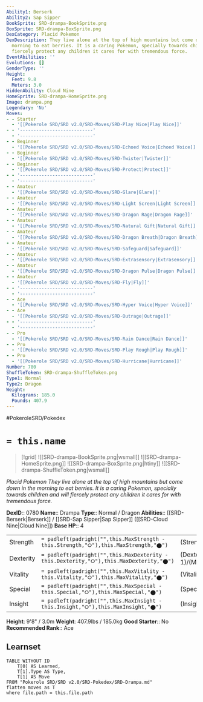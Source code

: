 ```yaml
---
Ability1: Berserk
Ability2: Sap Sipper
BookSprite: SRD-drampa-BookSprite.png
BoxSprite: SRD-drampa-BoxSprite.png
DexCategory: Placid Pokemon
DexDescription: They live alone at the top of high mountains but come down in the
  morning to eat berries. It is a caring Pokemon, specially towards children and will
  fiercely protect any children it cares for with tremendous force.
EventAbilities: ''
Evolutions: []
GenderType: ''
Height:
  Feet: 9.8
  Meters: 3.0
HiddenAbility: Cloud Nine
HomeSprite: SRD-drampa-HomeSprite.png
Image: drampa.png
Legendary: 'No'
Moves:
- - Starter
  - '[[Pokerole SRD/SRD v2.0/SRD-Moves/SRD-Play Nice|Play Nice]]'
- - '---------------------------'
  - '---------------------------'
- - Beginner
  - '[[Pokerole SRD/SRD v2.0/SRD-Moves/SRD-Echoed Voice|Echoed Voice]]'
- - Beginner
  - '[[Pokerole SRD/SRD v2.0/SRD-Moves/SRD-Twister|Twister]]'
- - Beginner
  - '[[Pokerole SRD/SRD v2.0/SRD-Moves/SRD-Protect|Protect]]'
- - '---------------------------'
  - '---------------------------'
- - Amateur
  - '[[Pokerole SRD/SRD v2.0/SRD-Moves/SRD-Glare|Glare]]'
- - Amateur
  - '[[Pokerole SRD/SRD v2.0/SRD-Moves/SRD-Light Screen|Light Screen]]'
- - Amateur
  - '[[Pokerole SRD/SRD v2.0/SRD-Moves/SRD-Dragon Rage|Dragon Rage]]'
- - Amateur
  - '[[Pokerole SRD/SRD v2.0/SRD-Moves/SRD-Natural Gift|Natural Gift]]'
- - Amateur
  - '[[Pokerole SRD/SRD v2.0/SRD-Moves/SRD-Dragon Breath|Dragon Breath]]'
- - Amateur
  - '[[Pokerole SRD/SRD v2.0/SRD-Moves/SRD-Safeguard|Safeguard]]'
- - Amateur
  - '[[Pokerole SRD/SRD v2.0/SRD-Moves/SRD-Extrasensory|Extrasensory]]'
- - Amateur
  - '[[Pokerole SRD/SRD v2.0/SRD-Moves/SRD-Dragon Pulse|Dragon Pulse]]'
- - Amateur
  - '[[Pokerole SRD/SRD v2.0/SRD-Moves/SRD-Fly|Fly]]'
- - '---------------------------'
  - '---------------------------'
- - Ace
  - '[[Pokerole SRD/SRD v2.0/SRD-Moves/SRD-Hyper Voice|Hyper Voice]]'
- - Ace
  - '[[Pokerole SRD/SRD v2.0/SRD-Moves/SRD-Outrage|Outrage]]'
- - '---------------------------'
  - '---------------------------'
- - Pro
  - '[[Pokerole SRD/SRD v2.0/SRD-Moves/SRD-Rain Dance|Rain Dance]]'
- - Pro
  - '[[Pokerole SRD/SRD v2.0/SRD-Moves/SRD-Play Rough|Play Rough]]'
- - Pro
  - '[[Pokerole SRD/SRD v2.0/SRD-Moves/SRD-Hurricane|Hurricane]]'
Number: 780
ShuffleToken: SRD-drampa-ShuffleToken.png
Type1: Normal
Type2: Dragon
Weight:
  Kilograms: 185.0
  Pounds: 407.9
---
```


#PokeroleSRD/Pokedex

# `= this.name`

> [!grid]
> ![[SRD-drampa-BookSprite.png|wsmall]]
> ![[SRD-drampa-HomeSprite.png]]
> ![[SRD-drampa-BoxSprite.png|htiny]]
> ![[SRD-drampa-ShuffleToken.png|wsmall]]


*Placid Pokemon*
*They live alone at the top of high mountains but come down in the morning to eat berries. It is a caring Pokemon, specially towards children and will fiercely protect any children it cares for with tremendous force.*

**DexID**:: 0780
**Name**:: Drampa
**Type**:: Normal / Dragon
**Abilities**:: [[SRD-Berserk|Berserk]] / [[SRD-Sap Sipper|Sap Sipper]] ([[SRD-Cloud Nine|Cloud Nine]])
**Base HP**:: 4

|           |                                                                                        |                                          |
| --------- | -------------------------------------------------------------------------------------- | ---------------------------------------- |
| Strength  | `= padleft(padright("",this.MaxStrength - this.Strength,"⭘"),this.MaxStrength,"⬤")`    | (Strength::2)/(MaxStrength::5)   |
| Dexterity | `= padleft(padright("",this.MaxDexterity - this.Dexterity,"⭘"),this.MaxDexterity,"⬤")` | (Dexterity:: 1)/(MaxDexterity::3) |
| Vitality  | `= padleft(padright("",this.MaxVitality - this.Vitality,"⭘"),this.MaxVitality,"⬤")`    | (Vitality::2)/(MaxVitality::5)   |
| Special   | `= padleft(padright("",this.MaxSpecial - this.Special,"⭘"),this.MaxSpecial,"⬤")`       | (Special::3)/(MaxSpecial::7)     |
| Insight   | `= padleft(padright("",this.MaxInsight - this.Insight,"⭘"),this.MaxInsight,"⬤")`       | (Insight::2)/(MaxInsight::5)     |

**Height**: 9'8" / 3.0m
**Weight**: 407.9lbs / 185.0kg
**Good Starter**:: No
**Recommended Rank**:: Ace

## Learnset

```dataview
TABLE WITHOUT ID
    T[0] AS Learned,
    T[1].Type AS Type,
    T[1] AS Move
FROM "Pokerole SRD/SRD v2.0/SRD-Pokedex/SRD-Drampa.md"
flatten moves as T
where file.path = this.file.path
```
